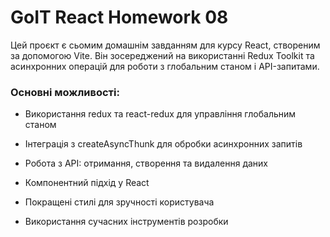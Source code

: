 # GoIT React Homework 08

Цей проєкт є сьомим домашнім завданням для курсу React, створеним за допомогою Vite. Він зосереджений на використанні Redux Toolkit та асинхронних операцій для роботи з глобальним станом і API-запитами.

### Основні можливості:

- Використання redux та react-redux для управління глобальним станом
- Інтеграція з createAsyncThunk для обробки асинхронних запитів
- Робота з API: отримання, створення та видалення даних

- Компонентний підхід у React
- Покращені стилі для зручності користувача
- Використання сучасних інструментів розробки

<!-- Переглянути можна за посиланням: [GoIT React HW-08](https://goit-react-hw-07-jet-pi.vercel.app/) -->
